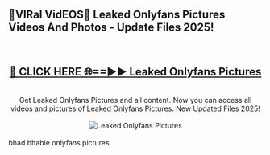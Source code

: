<h2>🔴VIRal VidEOS🔴 Leaked Onlyfans Pictures Videos And Photos - Update Files 2025!</h2>
<br>
<div align="center">
<h2><a href="https://virallinks.top/odZfE0" rel="nofollow">🔴 CLICK HERE 🌐==►► Leaked Onlyfans Pictures</a></h2>
<br>
Get Leaked Onlyfans Pictures and all content. Now you can access all videos and pictures of Leaked Onlyfans Pictures. New Updated Files 2025!
<br>
<br>
<a href="https://virallinks.top/odZfE0" rel="nofollow" data-target="animated-image.originalLink"><img src="https://i.imgur.com/dJHk4Zq.gif)" alt="Leaked Onlyfans Pictures" style="max-width: 100%; display: inline-block;" data-target="animated-image.originalImage"></a>
</div>
<br>
bhad bhabie onlyfans pictures
